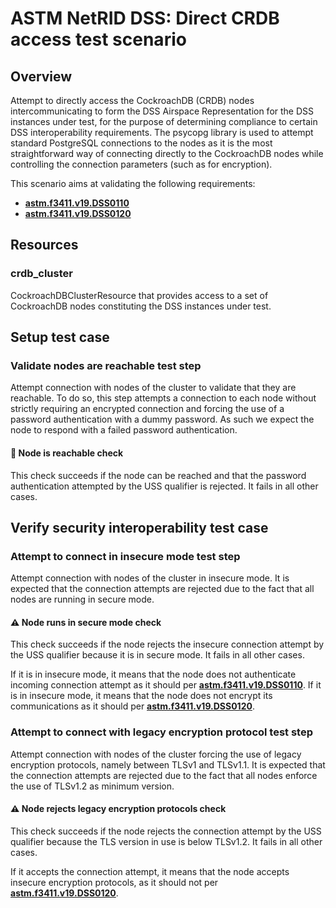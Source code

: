 # ASTM NetRID DSS: Direct CRDB access test scenario

## Overview

Attempt to directly access the CockroachDB (CRDB) nodes intercommunicating to form the DSS Airspace Representation for the DSS instances under test, for the purpose of determining compliance to certain DSS interoperability requirements.
The psycopg library is used to attempt standard PostgreSQL connections to the nodes as it is the most straightforward way of connecting directly to the CockroachDB nodes while controlling the connection parameters (such as for encryption).

This scenario aims at validating the following requirements:
- **[astm.f3411.v19.DSS0110](../../../../../requirements/astm/f3411/v19.md)**
- **[astm.f3411.v19.DSS0120](../../../../../requirements/astm/f3411/v19.md)**

## Resources
### crdb_cluster
CockroachDBClusterResource that provides access to a set of CockroachDB nodes constituting the DSS instances under test.

## Setup test case
### Validate nodes are reachable test step
Attempt connection with nodes of the cluster to validate that they are reachable.
To do so, this step attempts a connection to each node without strictly requiring an encrypted connection and forcing the use of a password authentication with a dummy password.
As such we expect the node to respond with a failed password authentication.

#### 🛑 Node is reachable check
This check succeeds if the node can be reached and that the password authentication attempted by the USS qualifier is rejected.
It fails in all other cases.

## Verify security interoperability test case
### Attempt to connect in insecure mode test step
Attempt connection with nodes of the cluster in insecure mode.
It is expected that the connection attempts are rejected due to the fact that all nodes are running in secure mode.

#### ⚠️ Node runs in secure mode check
This check succeeds if the node rejects the insecure connection attempt by the USS qualifier because it is in secure mode.
It fails in all other cases.

If it is in insecure mode, it means that the node does not authenticate incoming connection attempt as it should per **[astm.f3411.v19.DSS0110](../../../../../requirements/astm/f3411/v19.md)**.
If it is in insecure mode, it means that the node does not encrypt its communications as it should per **[astm.f3411.v19.DSS0120](../../../../../requirements/astm/f3411/v19.md)**.

### Attempt to connect with legacy encryption protocol test step
Attempt connection with nodes of the cluster forcing the use of legacy encryption protocols, namely between TLSv1 and TLSv1.1.
It is expected that the connection attempts are rejected due to the fact that all nodes enforce the use of TLSv1.2 as minimum version.

#### ⚠️ Node rejects legacy encryption protocols check
This check succeeds if the node rejects the connection attempt by the USS qualifier because the TLS version in use is below TLSv1.2.
It fails in all other cases.

If it accepts the connection attempt, it means that the node accepts insecure encryption protocols, as it should not per **[astm.f3411.v19.DSS0120](../../../../../requirements/astm/f3411/v19.md)**.
